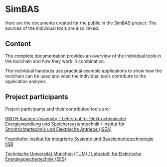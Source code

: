 # SimBAS

Here are the documents created for the public in the SimBAS project. The sources of the individual tools are also linked.

## Content

The complete documentation provides an overview of the individual tools in the toolchain and how they work in combination. 

The individual handouts use practical example applications to show how the toolchain can be used and what the individual tools contribute to the application analysis.

## Project participants

Project participants and their contributed tools are:

[RWTH Aachen University – Lehrstuhl für Elektrochemische Energiewandlung und Speichersystemtechnik / Institut für Stromrichtertechnik und Elektrische Antriebe (ISEA)](https://git.rwth-aachen.de/isea/isea-cell-and-pack-database)

[Fraunhofer-Institut für integrierte Systeme und Bauelementetechnologie IISB](https://github.com/foxBMS/BaSD)

[Technische Universität München (TUM) / Lehrstuhl für Elektrische Energiespeichertechnik (EES)]([https://git.rwth-aachen.de/isea/isea-cell-and-pack-database](https://gitlab.lrz.de/open-ees-ses/simses))
